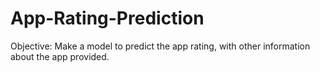 # App-Rating-Prediction
  Objective: Make a model to predict the app rating, with other information about the app provided.

